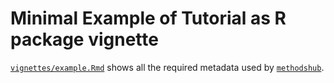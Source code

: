 # Minimal Example of Tutorial as R package vignette

[`vignettes/example.Rmd`](vignettes/example.Rmd) shows all the required metadata used by [`methodshub`](https://github.com/GESIS-Methods-Hub/methodshub).
